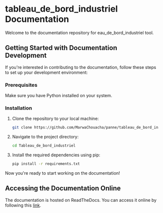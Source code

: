 # tableau_de_bord_industriel Documentation

Welcome to the documentation repository for eau_de_bord_industriel tool. 

## Getting Started with Documentation Development

If you're interested in contributing to the documentation, follow these steps to set up your development environment:

### Prerequisites

Make sure you have Python installed on your system.

### Installation

1. Clone the repository to your local machine:

   ```bash
   git clone https://github.com/MarwaChouacha/panne/tableau_de_bord_industriel.git
   ```

2. Navigate to the project directory:

   ```bash
   cd Tableau_de_bord_industriel
   ```

3. Install the required dependencies using pip:

   ```bash
   pip install -r requirements.txt
   ```

Now you're ready to start working on the documentation!

## Accessing the Documentation Online

The documentation is hosted on ReadTheDocs. You can access it online by following this [link](https://tableau_de_bord_industriel.readthedocs.io/fr/latest/).
